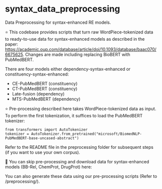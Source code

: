 # syntax_data_preprocessing
Data Preprocessing for syntax-enhanced RE models.

:star: This codebase provides scripts that turn raw WordPiece-tokenized data to ready-to-use data for syntax-enhanced models as described in the paper:
https://academic.oup.com/database/article/doi/10.1093/database/baac070/6675625. Changes are made including replacing BioBERT with PubMedBERT.

There are four models either dependency-syntax-enhanced or constituency-syntax-enhanced:
- CE-PubMedBERT (constituency)
- CT-PubMedBERT (constituency)
- Late-fusion (dependency)
- MTS-PubMedBERT (dependency)

:star: Pre-processing described here takes WordPiece-tokenized data as input. To perform the first tokenization, it suffices to load the PubMedBERT tokenizer:
```
from transformers import AutoTokenizer
tokenizer = AutoTokenizer.from_pretrained("microsoft/BiomedNLP-PubMedBERT-base-uncased-abstract")
```
Refer to the README file in the preprocessing folder for subsequent steps (if you want to use your own corpus).

🔨 You can skip pre-processing and download data for syntax-enhanced models (BB-Rel, ChemProt, DrugProt) here:

You can also generate these data using our pre-processing scripts (Refer to /preprocessing/).
